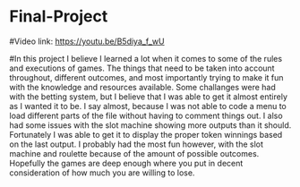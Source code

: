 # Final-Project

#Video link: https://youtu.be/B5diya_f_wU

#In this project I believe I learned a lot when it comes to some of the rules and executions of games. The things that need to be taken into account throughout, different outcomes, and most importantly trying to make it fun with the knowledge and resources available. Some challanges were had with the betting system, but I believe that I was able to get it almost entirely as I wanted it to be. I say almost, because I was not able to code a menu to load different parts of the file without having to comment things out. I also had some issues with the slot machine showing more outputs than it should. Fortunately I was able to get it to display the proper token winnings based on the last output. I probably had the most fun however, with the slot machine and roulette because of the amount of possible outcomes. Hopefully the games are deep enough where you put in decent consideration of how much you are willing to lose.
